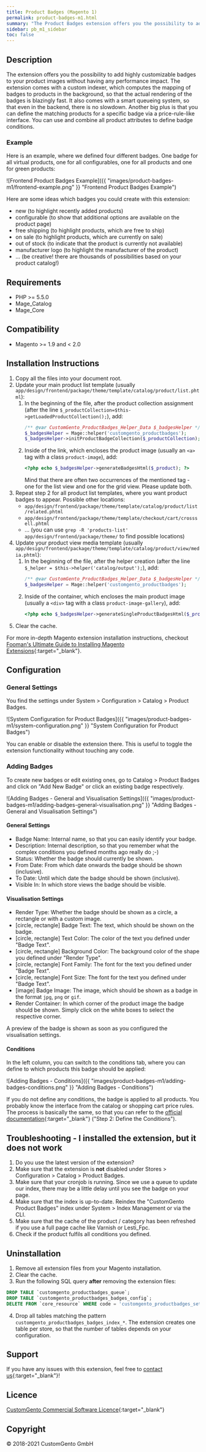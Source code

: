 ```yaml
---
title: Product Badges (Magento 1)
permalink: product-badges-m1.html
summary: "The Product Badges extension offers you the possibility to add highly customizable badges to your product images without having any performance impact. You can freely define where a badge should be shown via price-rule-like conditions."
sidebar: pb_m1_sidebar
toc: false
---
```


## Description
The extension offers you the possibility to add highly customizable badges to your product images without having any performance impact. The extension comes with a custom indexer, which computes the mapping of badges to products in the background, so that the actual rendering of the badges is blazingly fast. It also comes with a smart queueing system, so that even in the backend, there is no slowdown.
Another big plus is that you can define the matching products for a specific badge via a price-rule-like interface. You can use and combine all product attributes to define badge conditions.

### Example
Here is an example, where we defined four different badges. One badge for all virtual products, one for all configurables, one for all products and one for green products:

![Frontend Product Badges Example]({{ "images/product-badges-m1/frontend-example.png" }} "Frontend Product Badges Example")

Here are some ideas which badges you could create with this extension:

- new (to highlight recently added products)
- configurable (to show that additional options are available on the product page)
- free shipping (to highlight products, which are free to ship)
- on sale (to highlight products, which are currently on sale)
- out of stock (to indicate that the product is currently not available)
- manufacturer logo (to highlight the manufacturer of the product)
- ... (be creative! there are thousands of possibilities based on your product catalog!)

## Requirements
- PHP >= 5.5.0
- Mage_Catalog
- Mage_Core

## Compatibility
- Magento >= 1.9 and < 2.0

## Installation Instructions
1. Copy all the files into your document root.
2. Update your main product list template (usually `app/design/frontend/package/theme/template/catalog/product/list.phtml`):
    1. In the beginning of the file, after the product collection assignment (after the line `$_productCollection=$this->getLoadedProductCollection();`), add:
        ```php
        /** @var CustomGento_ProductBadges_Helper_Data $_badgesHelper */
        $_badgesHelper = Mage::helper('customgento_productbadges');
        $_badgesHelper->initProductBadgeCollection($_productCollection);
        ```
    2. Inside of the link, which encloses the product image (usually an `<a>` tag with a class `product-image`), add:
        ```php
        <?php echo $_badgesHelper->generateBadgesHtml($_product); ?>
        ```
        Mind that there are often two occurrences of the mentioned tag - one for the list view and one for the grid view. Please update both.
3. Repeat step 2 for all product list templates, where you want product badges to appear. Possible other locations:
    - `app/design/frontend/package/theme/template/catalog/product/list/related.phtml`
    - `app/design/frontend/package/theme/template/checkout/cart/crosssell.phtml`
    - ... (you can use `grep -R 'products-list' app/design/frontend/package/theme/` to find possible locations)
4. Update your product view media template (usually `app/design/frontend/package/theme/template/catalog/product/view/media.phtml`):
    1. In the beginning of the file, after the helper creation (after the line `$_helper = $this->helper('catalog/output');`), add:
        ```php
        /** @var CustomGento_ProductBadges_Helper_Data $_badgesHelper */
        $_badgesHelper = Mage::helper('customgento_productbadges');
        ```
    2. Inside of the container, which encloses the main product image (usually a `<div>` tag with a class `product-image-gallery`), add:
        ```php
        <?php echo $_badgesHelper->generateSingleProductBadgesHtml($_product); ?>
        ```
5. Clear the cache.

For more in-depth Magento extension installation instructions, checkout [Fooman's Ultimate Guide to Installing Magento Extensions](https://store.fooman.co.nz/media/custom/upload/TheUltimateGuidetoInstallingMagentoExtensions.pdf){:target="_blank"}.

## Configuration

### General Settings
You find the settings under System > Configuration > Catalog > Product Badges.

![System Configuration for Product Badges]({{ "images/product-badges-m1/system-configuration.png" }} "System Configuration for Product Badges")

You can enable or disable the extension there. This is useful to toggle the extension functionality without touching any code.

### Adding Badges
To create new badges or edit existing ones, go to Catalog > Product Badges and click on "Add New Badge" or click an existing badge respectively.

![Adding Badges - General and Visualisation Settings]({{ "images/product-badges-m1/adding-badges-general-visualisation.png" }} "Adding Badges - General and Visualisation Settings")

#### General Settings

- Badge Name: Internal name, so that you can easily identify your badge.
- Description: Internal description, so that you remember what the complex conditions you defined months ago really do ;-)
- Status: Whether the badge should currently be shown.
- From Date: From which date onwards the badge should be shown (inclusive).
- To Date: Until which date the badge should be shown (inclusive).
- Visible In: In which store views the badge should be visible.

#### Visualisation Settings

- Render Type: Whether the badge should be shown as a circle, a rectangle or with a custom image.
- \[circle, rectangle\] Badge Text: The text, which should be shown on the badge.
- \[circle, rectangle\] Text Color: The color of the text you defined under "Badge Text".
- \[circle, rectangle\] Background Color: The background color of the shape you defined under "Render Type".
- \[circle, rectangle\] Font Family: The font for the text you defined under "Badge Text".
- \[circle, rectangle\] Font Size: The font for the text you defined under "Badge Text".
- \[image\] Badge Image: The image, which should be shown as a badge in the format `jpg`, `png` or `gif`.
- Render Container: In which corner of the product image the badge should be shown. Simply click on the white boxes to select the respective corner.

A preview of the badge is shown as soon as you configured the visualisation settings.

#### Conditions

In the left column, you can switch to the conditions tab, where you can define to which products this badge should be applied:

![Adding Badges - Conditions]({{ "images/product-badges-m1/adding-badges-conditions.png" }} "Adding Badges - Conditions")

If you do not define any conditions, the badge is applied to all products. You probably know the interface from the catalog or shopping cart price rules. The process is basically the same, so that you can refer to the [official documentation](https://docs.magento.com/m1/ce/user_guide/marketing/price-rules-catalog.html){:target="_blank"} ("Step 2: Define the Conditions").

## Troubleshooting - I installed the extension, but it does not work
1. Do you use the latest version of the extension?
2. Make sure that the extension is **not**  disabled under Stores > Configuration > Catalog > Product Badges.
3. Make sure that your cronjob is running. Since we use a queue to update our index, there may be a little delay until you see the badge on your page.
4. Make sure that the index is up-to-date. Reindex the "CustomGento Product Badges" index under System > Index Management or via the CLI.
5. Make sure that the cache of the product / category has been refreshed if you use a full page cache like Varnish or Lesti_Fpc.
6. Check if the product fulfils all conditions you defined.

## Uninstallation
1. Remove all extension files from your Magento installation.
2. Clear the cache.
3. Run the following SQL query **after** removing the extension files:
```sql
DROP TABLE `customgento_productbadges_queue`;
DROP TABLE `customgento_productbadges_badges_config`;
DELETE FROM `core_resource` WHERE code = 'customgento_productbadges_setup';
```
4. Drop all tables matching the pattern `customgento_productbadges_badges_index_*`. The extension creates one table per store, so that the number of tables depends on your configuration.

## Support
If you have any issues with this extension, feel free to [contact us](https://www.customgento.com){:target="_blank"}!

## Licence
[CustomGento Commercial Software Licence](https://www.customgento.com/license){:target="_blank"}

## Copyright
&copy; 2018-2021 CustomGento GmbH
